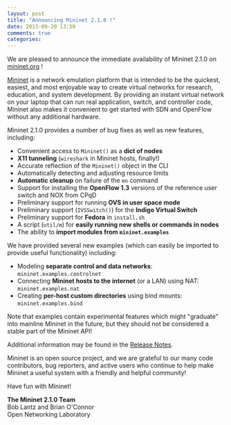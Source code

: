 ```yaml
---
layout: post
title: "Announcing Mininet 2.1.0 !"
date: 2013-09-20 13:59
comments: true
categories: 
---
```


We are pleased to announce the immediate availability of Mininet 2.1.0
on [mininet.org](http://mininet.org) !

[Mininet](http://mininet.org) is a network emulation platform that is intended
to be the quickest, easiest, and most enjoyable way to create virtual networks
for research, education, and system development.  By providing an instant
virtual network on your laptop that can run real application, switch, and
controller code, Mininet also makes it convenient to get started with SDN and
OpenFlow without any additional hardware.

Mininet 2.1.0 provides a number of bug fixes as well as
new features, including:

* Convenient access to `Mininet()` as a **dict of nodes**
* **X11 tunneling** (``wireshark`` in Mininet hosts, finally!)
* Accurate reflection of the `Mininet()` object in the CLI
* Automatically detecting and adjusting resource limits
* **Automatic cleanup** on failure of the `mn` command
* Support for installing the **OpenFlow 1.3** versions of the reference
  user switch and NOX from CPqD
* Preliminary support for running **OVS in user space mode**
* Preliminary support (`IVSSwitch()`) for the **Indigo Virtual Switch**
* Preliminary support for **Fedora** in `install.sh`
* A script (`util/m`) for **easily running new shells or commands in nodes**
* The ability to **import modules from `mininet.examples`**

We have provided several new examples (which can easily be
imported to provide useful functionality) including:

* Modeling **separate control and data networks**: `mininet.examples.controlnet`
* Connecting **Mininet hosts to the internet** (or a LAN) using NAT: `mininet.examples.nat`
* Creating **per-host custom directories** using bind mounts: `mininet.examples.bind`

Note that examples contain experimental features which might
"graduate" into mainline Mininet in the future, but they should 
not be considered a stable part of the Mininet API!

Additional information may be found in the
[Release Notes](https://github.com/mininet/mininet/wiki/Mininet-2.1.0-Release-Notes).

Mininet is an open source project, and we are grateful to our many code
contributors, bug reporters, and active users who continue to help make Mininet
a useful system with a friendly and helpful community!

Have fun with Mininet!

**The Mininet 2.1.0 Team**<br>
Bob Lantz and Brian O'Connor<br>
Open Networking Laboratory


